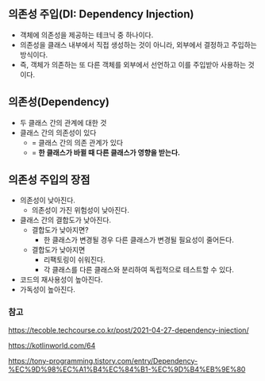 ## 의존성 주입(DI: Dependency Injection)

- 객체에 의존성을 제공하는 테크닉 중 하나이다.
- 의존성을 클래스 내부에서 직접 생성하는 것이 아니라, 외부에서 결정하고 주입하는 방식이다.
- 즉, 객체가 의존하는 또 다른 객체를 외부에서 선언하고 이를 주입받아 사용하는 것이다.



## 의존성(Dependency)

- 두 클래스 간의 관계에 대한 것
- 클래스 간의 의존성이 있다
  - = 클래스 간의 의존 관계가 있다 
  - = **한 클래스가 바뀔 때 다른 클래스가 영향을 받는다.**



## 의존성 주입의 장점

- 의존성이 낮아진다. 
  - 의존성이 가진 위험성이 낮아진다.
- 클래스 간의 결합도가 낮아진다.
  - 결합도가 낮아지면?
    - 한 클래스가 변경될 경우 다른 클래스가 변경될 필요성이 줄어든다.
  - 결합도가 낮아지면
    - 리팩토링이 쉬워진다.
    - 각 클래스를 다른 클래스와 분리하여 독립적으로 테스트할 수 있다.
- 코드의 재사용성이 높아진다.
- 가독성이 높아진다.





### 참고

https://tecoble.techcourse.co.kr/post/2021-04-27-dependency-injection/

https://kotlinworld.com/64

https://tony-programming.tistory.com/entry/Dependency-%EC%9D%98%EC%A1%B4%EC%84%B1-%EC%9D%B4%EB%9E%80
